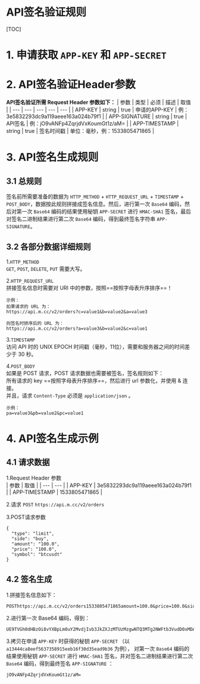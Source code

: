 <h1>API签名验证规则</h1>

[TOC]

# 1. 申请获取 `APP-KEY` 和 `APP-SECRET`

# 2. API签名验证Header参数
**API签名验证所需 Request Header 参数如下：**
| 参数 | 类型 | 必须 | 描述 | 取值 |
| --- | --- | --- | --- | --- |
| APP-KEY | string | true | 申请的APP-KEY | 例：3e5832293dc9a119aeee163a024b79f1 |
| APP-SIGNATURE | string | true | API签名 | 例：jO9vANFp4ZqrjdVxKoumGt1z/aM= |
| APP-TIMESTAMP | string | true | 签名时间戳 | 单位：毫秒，例：1533805471865 |

# 3. API签名生成规则
## 3.1 总规则
签名前所需要准备的数据为 `HTTP_METHOD` + `HTTP_REQUEST_URL` + `TIMESTAMP` + `POST_BODY`，数据按此规则拼接成签名信息。然后，进行第一次 `Base64` 编码，然后对第一次 `Base64` 编码的结果使用秘钥 `APP-SECRET` 进行 `HMAC-SHA1` 签名，最后对签名二进制结果进行第二次 `Base64` 编码，得到最终签名字符串 `APP-SIGNATURE`。

## 3.2 各部分数据详细规则
1.`HTTP_METHOD`  
`GET`, `POST`, `DELETE`, `PUT` 需要大写。  

2.`HTTP_REQUEST_URL`  
拼接签名信息时需要对 URI 中的参数，按照==按照字母表升序排序==！
```
示例：
如果请求的 URL 为：
https://api.m.cc/v2/orders?c=value1&b=value2&a=value3

则签名时排序后的 URL 为：
https://api.m.cc/v2/orders?a=value3&b=value2&c=value1
```

3.`TIMESTAMP`  
访问 API 时的 UNIX EPOCH 时间戳（毫秒，11位），需要和服务器之间的时间差少于 30 秒。

4.`POST_BODY`  
如果是 POST 请求，POST 请求数据也需要被签名，签名规则如下：  
所有请求的 key ==按照字母表升序排序==，然后进行 url 参数化，并使用 & 连接。  
并且，请求 `Content-Type` 必须是 `application/json` 。
```
示例：
pa=value3&pb=value2&pc=value1
```

# 4. API签名生成示例
## 4.1 请求数据
1.Request Header 参数  
| 参数 | 取值 |
| --- | --- |
| APP-KEY | 3e5832293dc9a119aeee163a024b79f1 |
| APP-TIMESTAMP | 1533805471865 |

2.请求 `POST` `https://api.m.cc/v2/orders`  

3.POST请求参数
```
{
  "type": "limit",
  "side": "buy",
  "amount": "100.0",
  "price": "100.0",
  "symbol": "btcusdt"
}
```

## 4.2 签名生成
1.拼接签名信息如下：  
```
POSThttps://api.m.cc/v2/orders1533805471865amount=100.0&price=100.0&side=buy&symbol=btcusdt&type=limit
```

2.进行第一次 Base64 编码，得到：
```
UE9TVGh0dHBzOi8vYXBpLm0uY2MvdjIvb3JkZXJzMTUzMzgwNTQ3MTg2NWFtb3VudD0xMDAuMCZwcmljZT0xMDAuMCZzaWRlPWJ1eSZzeW1ib2w9YnRjdXNkdCZ0eXBlPWxpbWl0
```

3.拷贝在申请 `APP-KEY` 时获得的秘钥 `APP-SECRET` （以 `a13444ca8eef5637358915eeb16f30d35ead9b36` 为例）， 对第一次 `Base64` 编码的结果使用秘钥 `APP-SECRET` 进行 `HMAC-SHA1` 签名，并对签名二进制结果进行第二次 `Base64` 编码，得到最终签名 `APP-SIGNATURE` ：
```
jO9vANFp4ZqrjdVxKoumGt1z/aM=
```
